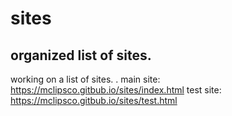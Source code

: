 # sites
## organized list of sites.
working on a list of sites.
.
main site: https://mclipsco.gitbub.io/sites/index.html
test site: https://mclipsco.gitbub.io/sites/test.html
###
